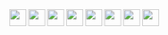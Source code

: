
<img loading="lazy" src="https://cdn.jsdelivr.net/gh/devicons/devicon@latest/icons/php/php-original.svg" width="30" height="30"/> 
<img loading="lazy" src="https://cdn.jsdelivr.net/gh/devicons/devicon@latest/icons/laravel/laravel-original.svg" width="30" height="30"/>
<img loading="lazy" src="https://cdn.jsdelivr.net/gh/devicons/devicon@latest/icons/insomnia/insomnia-original.svg" width="30" height="30"/> 
<img loading="lazy" src="https://cdn.jsdelivr.net/gh/devicons/devicon@latest/icons/mysql/mysql-original.svg" width="30" height="30"/> 
<img loading="lazy" src="https://cdn.jsdelivr.net/gh/devicons/devicon@latest/icons/bootstrap/bootstrap-original.svg" width="30" height="30"/>
<img loading="lazy" src="https://cdn.jsdelivr.net/gh/devicons/devicon@latest/icons/html5/html5-original.svg" width="30" height="30"/>          
<img loading="lazy" src="https://cdn.jsdelivr.net/gh/devicons/devicon@latest/icons/css3/css3-original.svg" width="30" height="30"/>
<img loading="lazy" src="https://cdn.jsdelivr.net/gh/devicons/devicon@latest/icons/git/git-original.svg" width="30" height="30"/>
          
          
          

          
          
          
          

